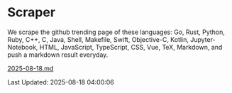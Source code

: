# Scraper

We scrape the github trending page of these languages: Go, Rust, Python, Ruby, C++, C, Java, Shell, Makefile, Swift, Objective-C, Kotlin, Jupyter-Notebook, HTML, JavaScript, TypeScript, CSS, Vue, TeX, Markdown, and push a markdown result everyday.

[2025-08-18.md](https://github.com/yangwenmai/github-trending-backup/blob/master/2025-08-18.md)

Last Updated: 2025-08-18 04:00:06